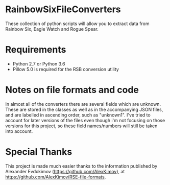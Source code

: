 # RainbowSixFileConverters
These collection of python scripts will allow you to extract data from Rainbow Six, Eagle Watch and Rogue Spear.

# Requirements
- Python 2.7 or Python 3.6
- Pillow 5.0 is required for the RSB conversion utility

# Notes on file formats and code
In almost all of the converters there are several fields which are unknown. These are stored in the classes as well as in the accompanying JSON files, and are labelled in ascending order, such as "unknown1". I've tried to account for later versions of the files even though i'm not focusing on those versions for this project, so these field names/numbers will still be taken into account.

# Special Thanks
This project is made much easier thanks to the information published by Alexander Evdokimov (https://github.com/AlexKimov), at https://github.com/AlexKimov/RSE-file-formats.
